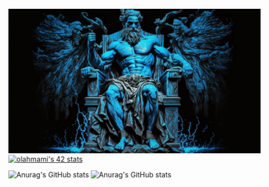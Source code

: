 

![img](https://raw.githubusercontent.com/LAHMAMI1/LAHMAMI1/main/LAHMAMI1_img.png)
[![olahmami's 42 stats](https://badge.mediaplus.ma/binary/olahmami)](https://github.com/oakoudad/badge42)

![Anurag's GitHub stats](https://github-readme-stats.vercel.app/api?LAHMAMI1=anuraghazra&show_icons=true&theme=radical)
![Anurag's GitHub stats](https://github-readme-stats.vercel.app/api?LAHMAMI1=anuraghazra&theme=algolia&show_icons=true)